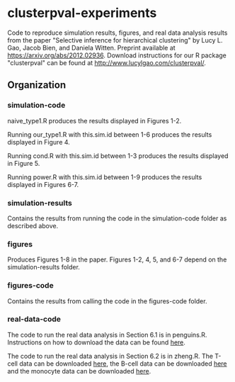 # clusterpval-experiments 

Code to reproduce simulation results, figures, and real data analysis results from the paper "Selective inference for hierarchical clustering" by Lucy L. Gao, Jacob Bien, and Daniela Witten. Preprint available at https://arxiv.org/abs/2012.02936. Download instructions for our R package "clusterpval" can be found at http://www.lucylgao.com/clusterpval/. 

## Organization

### simulation-code  

naive_type1.R produces the results displayed in Figures 1-2. 

Running our_type1.R with this.sim.id between 1-6 produces the results displayed  in Figure 4.  

Running cond.R with this.sim.id between 1-3 produces the results displayed  in Figure 5.

Running power.R with this.sim.id between 1-9 produces the results displayed  in Figures 6-7. 

### simulation-results  

Contains the results from running the code in the simulation-code folder as described above. 

### figures  

Produces Figures 1-8 in the paper. Figures 1-2, 4, 5, and 6-7 depend on the simulation-results folder. 

### figures-code  

Contains the results from calling the code in the figures-code folder.

### real-data-code  

The code to run the real data analysis in Section 6.1 is in penguins.R. Instructions on how to download the data can be found [here](https://allisonhorst.github.io/palmerpenguins/articles/download.html). 

The code to run the real data analysis in Section 6.2 is in zheng.R. The T-cell data can be downloaded [here](https://support.10xgenomics.com/single-cell-gene-expression/datasets/1.1.0/memory_t), the B-cell data can be downloaded [here](https://support.10xgenomics.com/single-cell-gene-expression/datasets/1.1.0/b_cells) and the monocyte data can be downloaded [here](https://support.10xgenomics.com/single-cell-gene-expression/datasets/1.1.0/cd14_monocytes).  


